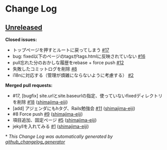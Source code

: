 # Change Log

## [Unreleased](https://github.com/shimajima-eiji/resume/tree/HEAD)

**Closed issues:**

- トップページを押すとルートに戻ってしまう [\#17](https://github.com/shimajima-eiji/resume/issues/17)
- bug: fixed以下のページのtagsがtags.htmlに反映されていない [\#16](https://github.com/shimajima-eiji/resume/issues/16)
- pull忘れた分のおかしな履歴をrebase + force push [\#12](https://github.com/shimajima-eiji/resume/issues/12)
- 失敗したコミットログを削除 [\#8](https://github.com/shimajima-eiji/resume/issues/8)
- i18nに対応する（管理が煩雑にならないように考慮する） [\#2](https://github.com/shimajima-eiji/resume/issues/2)

**Merged pull requests:**

- \#17, \[bugfix\] site.urlとsite.baseurlの指定、使っていないfixedディレクトリを削除 [\#18](https://github.com/shimajima-eiji/resume/pull/18) ([shimajima-eiji](https://github.com/shimajima-eiji))
- \[add\] アジェンダにもhタグ、Rails勉強会 [\#11](https://github.com/shimajima-eiji/resume/pull/11) ([shimajima-eiji](https://github.com/shimajima-eiji))
- \#8 Force push [\#9](https://github.com/shimajima-eiji/resume/pull/9) ([shimajima-eiji](https://github.com/shimajima-eiji))
- 項目追加、固定ページ [\#5](https://github.com/shimajima-eiji/resume/pull/5) ([shimajima-eiji](https://github.com/shimajima-eiji))
- jekyllを入れてみる [\#1](https://github.com/shimajima-eiji/resume/pull/1) ([shimajima-eiji](https://github.com/shimajima-eiji))



\* *This Change Log was automatically generated by [github_changelog_generator](https://github.com/skywinder/Github-Changelog-Generator)*